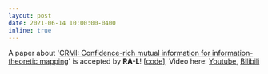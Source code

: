 ```yaml
---
layout: post
date: 2021-06-14 10:00:00-0400
inline: true
---
```


A paper about '[CRMI: Confidence-rich mutual information for information-theoretic mapping](https://ieeexplore.ieee.org/document/9466474)' is accepted by **RA-L**! [[code](https://github.com/Shepherd-Gregory/CRMI)], Video here: [Youtube](https://youtu.be/pUcGST2W_m8), [Bilibili](https://www.bilibili.com/video/BV1vQ4y1e77y?share_source=copy_web)

